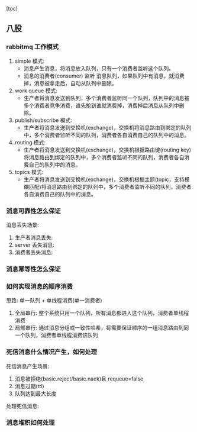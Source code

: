 [toc]

## 八股

### rabbitmq 工作模式
1. simple 模式:
   * 消息产生消息，将消息放入队列，只有一个消费者监听这个队列。
   * 消息的消费者(consumer) 监听 消息队列，如果队列中有消息，就消费掉，消息被拿走后，自动从队列中删除。
2. work queue 模式:
   * 生产者将消息发送到队列，多个消费者监听同一个队列，队列中的消息被多个消费者竞争消费，谁先抢到谁就消费掉，消费掉后消息从队列中删除。
3. publish/subscribe 模式:
    * 生产者将消息发送到交换机(exchange)，交换机将消息路由到绑定的队列中，多个消费者监听不同的队列，消费者各自消费自己的队列中的消息。
4. routing 模式:
    * 生产者将消息发送到交换机(exchange)，交换机根据路由键(routing key)将消息路由到绑定的队列中，多个消费者监听不同的队列，消费者各自消费自己的队列中的消息。
5. topics 模式:
    * 生产者将消息发送到交换机(exchange)，交换机根据主题(topic，支持模糊匹配)将消息路由到绑定的队列中，多个消费者监听不同的队列，消费者各自消费自己的队列中的消息。

### 消息可靠性怎么保证
消息丢失场景:
1. 生产者消息丢失:  
2. server 丢失消息:  
3. 消费者丢失消息: 

### 消息幂等性怎么保证

### 如何实现消息的顺序消费
思路: 单一队列 + 单线程消费(单一消费者)
1. 全局串行: 整个系统只用一个队列，所有消息都进入这个队列，消费者单线程消费
2. 局部串行: 通过消息分组或一致性哈希，将需要保证顺序的一组消息路由到同一个队列，消费者单线程消费该队列

### 死信消息什么情况产生，如何处理
死信消息产生场景:
1. 消息被拒绝(basic.reject/basic.nack)且 requeue=false
2. 消息过期(ttl)
3. 队列达到最大长度

处理死信消息:


### 消息堆积如何处理

